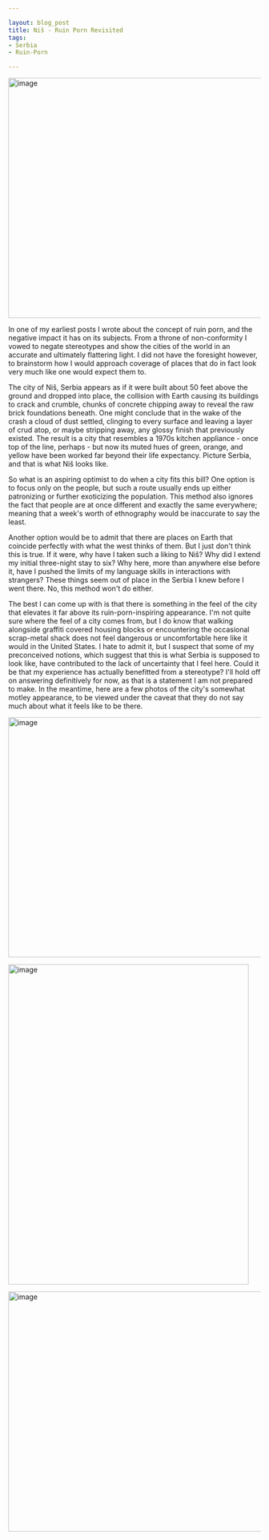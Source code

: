 ```yaml
---

layout: blog_post
title: Niš - Ruin Porn Revisited
tags: 
- Serbia
- Ruin-Porn

---
```


<a href="https://www.flickr.com/photos/125061170@N06/15357192940/" title="image by manoboard88, on Flickr"><img src="https://farm6.staticflickr.com/5607/15357192940_f36d83520f_z.jpg" width="640" height="480" alt="image"></a>

In one of my earliest posts I wrote about the concept of ruin porn, and the negative impact it has on its subjects. From a throne of non-conformity I vowed to negate stereotypes and show the cities of the world in an accurate and ultimately flattering light.  I did not have the foresight however, to brainstorm how I would approach coverage of places that do in fact look very much like one would expect them to.

The city of Niš, Serbia appears as if it were built about 50 feet above the ground and dropped into place, the collision with Earth causing its buildings to crack and crumble, chunks of concrete chipping away to reveal the raw brick foundations beneath. One might conclude that in the wake of the crash a cloud of dust settled, clinging to every surface and leaving a layer of crud atop, or maybe stripping away, any glossy finish that previously existed.  The result is a city that resembles a 1970s kitchen appliance - once top of the line, perhaps - but now its muted hues of green, orange, and yellow have been worked far beyond their life expectancy. Picture Serbia, and that is what Niš looks like.

So what is an aspiring optimist to do when a city fits this bill? One option is to focus only on the people, but such a route usually ends up either patronizing or further exoticizing the population.  This method also ignores the fact that people are at once different and exactly the same everywhere; meaning that a week's worth of ethnography would be inaccurate to say the least.

Another option would be to admit that there are places on Earth that coincide perfectly with what the west thinks of them.  But I just don't think this is true. If it were, why have I taken such a liking to Niš? Why did I extend my initial three-night stay to six? Why here, more than anywhere else before it, have I pushed the limits of my language skills in interactions with strangers? These things seem out of place in the Serbia I knew before I went there. No, this method won't do either.

The best I can come up with is that there is something in the feel of the city that elevates it far above its ruin-porn-inspiring appearance. I'm not quite sure where the feel of a city comes from, but I do know that walking alongside graffiti covered housing blocks or encountering the occasional scrap-metal shack does not feel dangerous or uncomfortable here like it would in the United States.  I hate to admit it, but I suspect that some of my preconceived notions, which suggest that this is what Serbia is supposed to look like, have contributed to the lack of uncertainty that I feel here.  Could it be that my experience has actually benefitted from a stereotype? I'll hold off on answering definitively for now, as that is a statement I am not prepared to make. In the meantime, here are a few photos of the city's somewhat motley appearance, to be viewed under the caveat that they do not say much about what it feels like to be there.

<a href="https://www.flickr.com/photos/125061170@N06/15542886635/" title="image by manoboard88, on Flickr"><img src="https://farm4.staticflickr.com/3942/15542886635_db710738c6_z.jpg" width="640" height="480" alt="image"></a>

<a href="https://www.flickr.com/photos/125061170@N06/15542857785/" title="image by manoboard88, on Flickr"><img src="https://farm4.staticflickr.com/3952/15542857785_f1a301185c_z.jpg" width="480" height="640" alt="image"></a>

<a href="https://www.flickr.com/photos/125061170@N06/15519214406/" title="image by manoboard88, on Flickr"><img src="https://farm6.staticflickr.com/5607/15519214406_b4a415b345_z.jpg" width="640" height="480" alt="image"></a>
